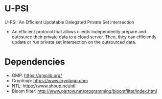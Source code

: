 # U-PSI
U-PSI: An Efficient Updatable Delegated Private Set intersection

* An efficient protocol that allows clients independently prepare and outosurce their private data
to a cloud server. Then, they can efficiently update or run private set intersection on the outsourced data.

# Dependencies
 * GMP: https://gmplib.org/
 * Cryptopp: https://www.cryptopp.com
 * NTL: https://www.shoup.net/ntl
 * Bloom filter: http://www.partow.net/programming/bloomfilter/index.html
